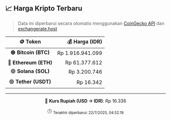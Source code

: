 

<!-- HARGA_KRIPTO -->
## 📈 Harga Kripto Terbaru

> Data ini diperbarui secara otomatis menggunakan [CoinGecko API](https://www.coingecko.com/) dan [exchangerate.host](https://exchangerate.host/)

<div align="center">

| 🪙 Token | 💰 Harga (IDR) |
|:------:|---------------:|
| 🟠 **Bitcoin (BTC)**   | Rp 1.916.941.099 |
| 🔵 **Ethereum (ETH)**  | Rp 61.377.612 |
| 🟣 **Solana (SOL)**    | Rp 3.200.746 |
| 🟢 **Tether (USDT)**   | Rp 16.342 |

---

💱 **Kurs Rupiah (USD → IDR)**: Rp 16.336

🕒 <sub>Terakhir diperbarui: 22/7/2025, 04.52.19</sub>

</div>
<!-- /HARGA_KRIPTO -->